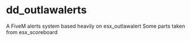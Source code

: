 # dd_outlawalerts
A FiveM alerts system based heavily on esx_outlawalert
Some parts taken from
esx_scoreboard